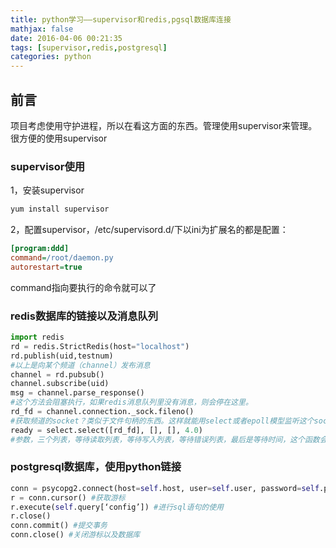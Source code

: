 ```yaml
---
title: python学习——supervisor和redis,pgsql数据库连接
mathjax: false
date: 2016-04-06 00:21:35
tags: [supervisor,redis,postgresql]
categories: python
---
```


## 前言 
项目考虑使用守护进程，所以在看这方面的东西。管理使用supervisor来管理。很方便的使用supervisor
### supervisor使用
1，安装supervisor
```bash
yum install supervisor
```
2，配置supervisor，/etc/supervisord.d/下以ini为扩展名的都是配置：
```ini
[program:ddd]
command=/root/daemon.py
autorestart=true
```
command指向要执行的命令就可以了
<!-- more --> 

### redis数据库的链接以及消息队列
```python
import redis
rd = redis.StrictRedis(host="localhost")
rd.publish(uid,testnum)
#以上是向某个频道（channel）发布消息
channel = rd.pubsub()
channel.subscribe(uid)
msg = channel.parse_response()
#这个方法会阻塞执行，如果redis消息队列里没有消息，则会停在这里。
rd_fd = channel.connection._sock.fileno()
#获取频道的socket？类似于文件句柄的东西。这样就能用select或者epoll模型监听这个socket？从而判断是否有消息？这点存疑，以后用的时候在研究了
ready = select.select([rd_fd], [], [], 4.0)
#参数，三个列表，等待读取列表，等待写入列表，等待错误列表，最后是等待时间，这个函数会阻塞执行，这个是超时时间。
```
### postgresql数据库，使用python链接
```python
conn = psycopg2.connect(host=self.host, user=self.user, password=self.passwd) #链接到数据库
r = conn.cursor() #获取游标
r.execute(self.query[‘config’]) #进行sql语句的使用
r.close()
conn.commit() #提交事务
conn.close() #关闭游标以及数据库
```
